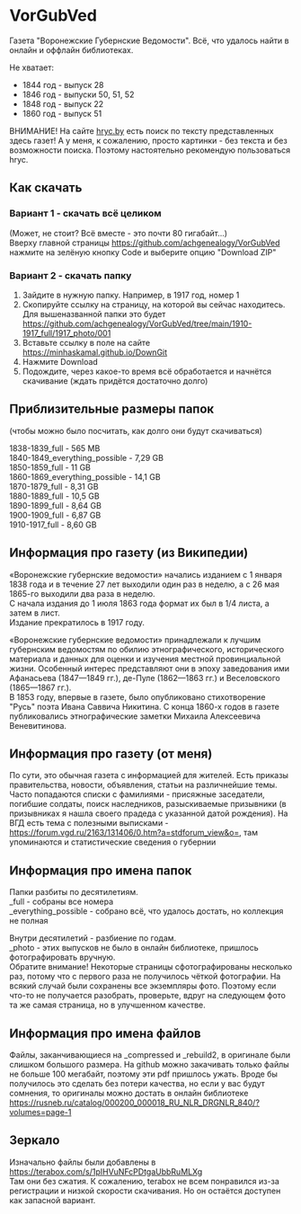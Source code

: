 # VorGubVed
Газета "Воронежские Губернские Ведомости".
Всё, что удалось найти в онлайн и оффлайн библиотеках.

Не хватает:
- 1844 год - выпуск 28
- 1846 год - выпуски 50, 51, 52
- 1848 год - выпуск 22
- 1860 год - выпуск 51

ВНИМАНИЕ! На сайте [hryc.by](https://hryc.by) есть поиск по тексту представленных здесь газет! А у меня, к сожалению, просто картинки - без текста и без возможности поиска. Поэтому настоятельно рекомендую пользоваться hryc.

## Как скачать

### Вариант 1 - скачать всё целиком  
(Может, не стоит? Всё вместе - это почти 80 гигабайт...)  
Вверху главной страницы https://github.com/achgenealogy/VorGubVed нажмите на зелёную кнопку Code и выберите опцию "Download ZIP"

### Вариант 2 - скачать папку
1) Зайдите в нужную папку. Например, в 1917 год, номер 1
2) Скопируйте ссылку на страницу, на которой вы сейчас находитесь. Для вышеназванной папки это будет https://github.com/achgenealogy/VorGubVed/tree/main/1910-1917_full/1917_photo/001
3) Вставьте ссылку в поле на сайте https://minhaskamal.github.io/DownGit
4) Нажмите Download
5) Подождите, через какое-то время всё обработается и начнётся скачивание (ждать придётся достаточно долго)

## Приблизительные размеры папок
(чтобы можно было посчитать, как долго они будут скачиваться)

1838-1839_full - 565 MB  
1840-1849_everything_possible - 7,29 GB  
1850-1859_full - 11 GB  
1860-1869_everything_possible - 14,1 GB  
1870-1879_full - 8,31 GB  
1880-1889_full - 10,5 GB  
1890-1899_full - 8,64 GB  
1900-1909_full - 6,87 GB  
1910-1917_full - 8,60 GB

## Информация про газету (из Википедии)
«Воронежские губернские ведомости» начались изданием с 1 января 1838 года и в течение 27 лет выходили один раз в неделю, а с 26 мая 1865-го выходили два раза в неделю.  
С начала издания до 1 июля 1863 года формат их был в 1/4 листа, а затем в лист.  
Издание прекратилось в 1917 году.

«Воронежские губернские ведомости» принадлежали к лучшим губернским ведомостям по обилию этнографического, исторического материала и данных для оценки и изучения местной провинциальной жизни. Особенный интерес представляют они в эпоху заведования ими Афанасьева (1847—1849 гг.), де-Пуле (1862—1863 гг.) и Веселовского (1865—1867 гг.).  
В 1853 году, впервые в газете, было опубликовано стихотворение "Русь" поэта Ивана Саввича Никитина. С конца 1860-х годов в газете публиковались этнографические заметки Михаила Алексеевича Веневитинова.

## Информация про газету (от меня)
По сути, это обычная газета с информацией для жителей. Есть приказы правительства, новости, объявления, статьи на различнейшие темы. Часто попадаются списки с фамилиями - присяжные заседатели, погибшие солдаты, поиск наследников, разыскиваемые призывники (в призывниках я нашла своего прадеда с указанной датой рождения).
На ВГД есть тема с полезными выписками - https://forum.vgd.ru/2163/131406/0.htm?a=stdforum_view&o=, там упоминаются и статистические сведения о губернии

## Информация про имена папок
Папки разбиты по десятилетиям.  
_full - собраны все номера  
_everything_possible - собрано всё, что удалось достать, но коллекция не полная  

Внутри десятилетий - разбиение по годам.  
_photo - этих выпусков не было в онлайн библиотеке, пришлось фотографировать вручную.  
Обратите внимание! Некоторые страницы сфотографированы несколько раз, потому что с первого раза не получилось чёткой фотографии. На всякий случай были сохранены все экземпляры фото. Поэтому если что-то не получается разобрать, проверьте, вдруг на следующем фото та же самая страница, но в улучшенном качестве.

## Информация про имена файлов
Файлы, заканчивающиеся на _compressed и _rebuild2, в оригинале были слишком большого размера. На github можно закачивать только файлы не больше 100 мегабайт, поэтому эти pdf пришлось ужать. Вроде бы получилось это сделать без потери качества, но если у вас будут сомнения, то оригиналы можно достать в онлайн библиотеке https://rusneb.ru/catalog/000200_000018_RU_NLR_DRGNLR_840/?volumes=page-1

## Зеркало
Изначально файлы были добавлены в https://terabox.com/s/1pIHVuNFcPDtgaUbbRuMLXg  
Там они без сжатия. К сожалению, terabox не всем понравился из-за регистрации и низкой скорости скачивания. Но он остаётся доступен как запасной вариант.

